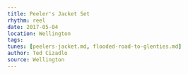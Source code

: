 ```yaml
---
title: Peeler's Jacket Set
rhythm: reel
date: 2017-05-04
location: Wellington
tags: 
tunes: [peelers-jacket.md, flooded-road-to-glenties.md]
author: Ted Cizadlo
source: Wellington
---
```

